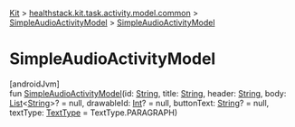 
[Kit](../../../kit.html) > [healthstack.kit.task.activity.model.common](../index.html) > [SimpleAudioActivityModel](index.html) > [SimpleAudioActivityModel](-simple-audio-activity-model.html)



# SimpleAudioActivityModel



[androidJvm]\
fun [SimpleAudioActivityModel](-simple-audio-activity-model.html)(id: [String](https://kotlinlang.org/api/latest/jvm/stdlib/kotlin/-string/index.html), title: [String](https://kotlinlang.org/api/latest/jvm/stdlib/kotlin/-string/index.html), header: [String](https://kotlinlang.org/api/latest/jvm/stdlib/kotlin/-string/index.html), body: [List](https://kotlinlang.org/api/latest/jvm/stdlib/kotlin.collections/-list/index.html)&lt;[String](https://kotlinlang.org/api/latest/jvm/stdlib/kotlin/-string/index.html)&gt;? = null, drawableId: [Int](https://kotlinlang.org/api/latest/jvm/stdlib/kotlin/-int/index.html)? = null, buttonText: [String](https://kotlinlang.org/api/latest/jvm/stdlib/kotlin/-string/index.html)? = null, textType: [TextType](../../healthstack.kit.ui/-text-type/index.html) = TextType.PARAGRAPH)




